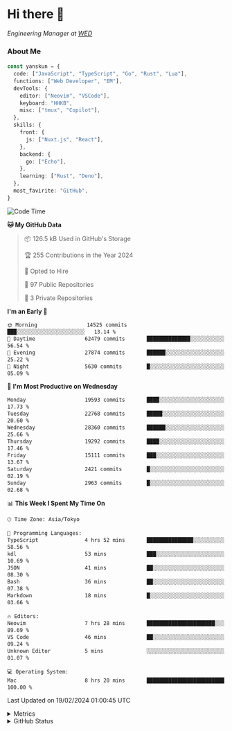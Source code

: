 # Hi there&nbsp;:wave:

<!-- ![Alt text](https://spotify-recently-played-readme.vercel.app/api?user=31kynbuubkiu3r4qh4hjuaglhfay) -->

_Engineering Manager at [WED](https://github.com/wedinc)_

### About Me

```ts
const yanskun = {
  code: ["JavaScript", "TypeScript", "Go", "Rust", "Lua"],
  functions: ["Web Developer", "EM"],
  devTools: {
    editor: ["Neovim", "VSCode"],
    keyboard: "HHKB",
    misc: ["tmux", "Copilot"],
  },
  skills: {
    front: {
      js: ["Nuxt.js", "React"],
    },
    backend: {
      go: ["Echo"],
    },
    learning: ["Rust", "Deno"],
  },
  most_favirite: "GitHub",
}
```

<!--START_SECTION:waka-->
![Code Time](http://img.shields.io/badge/Code%20Time-694%20hrs%204%20mins-blue)

**🐱 My GitHub Data** 

> 📦 126.5 kB Used in GitHub's Storage 
 > 
> 🏆 255 Contributions in the Year 2024
 > 
> 💼 Opted to Hire
 > 
> 📜 97 Public Repositories 
 > 
> 🔑 3 Private Repositories 
 > 
**I'm an Early 🐤** 

```text
🌞 Morning                14525 commits       ███░░░░░░░░░░░░░░░░░░░░░░   13.14 % 
🌆 Daytime                62479 commits       ██████████████░░░░░░░░░░░   56.54 % 
🌃 Evening                27874 commits       ██████░░░░░░░░░░░░░░░░░░░   25.22 % 
🌙 Night                  5630 commits        █░░░░░░░░░░░░░░░░░░░░░░░░   05.09 % 
```
📅 **I'm Most Productive on Wednesday** 

```text
Monday                   19593 commits       ████░░░░░░░░░░░░░░░░░░░░░   17.73 % 
Tuesday                  22768 commits       █████░░░░░░░░░░░░░░░░░░░░   20.60 % 
Wednesday                28360 commits       ██████░░░░░░░░░░░░░░░░░░░   25.66 % 
Thursday                 19292 commits       ████░░░░░░░░░░░░░░░░░░░░░   17.46 % 
Friday                   15111 commits       ███░░░░░░░░░░░░░░░░░░░░░░   13.67 % 
Saturday                 2421 commits        █░░░░░░░░░░░░░░░░░░░░░░░░   02.19 % 
Sunday                   2963 commits        █░░░░░░░░░░░░░░░░░░░░░░░░   02.68 % 
```


📊 **This Week I Spent My Time On** 

```text
🕑︎ Time Zone: Asia/Tokyo

💬 Programming Languages: 
TypeScript               4 hrs 52 mins       ███████████████░░░░░░░░░░   58.56 % 
kdl                      53 mins             ███░░░░░░░░░░░░░░░░░░░░░░   10.69 % 
JSON                     41 mins             ██░░░░░░░░░░░░░░░░░░░░░░░   08.30 % 
Bash                     36 mins             ██░░░░░░░░░░░░░░░░░░░░░░░   07.38 % 
Markdown                 18 mins             █░░░░░░░░░░░░░░░░░░░░░░░░   03.66 % 

🔥 Editors: 
Neovim                   7 hrs 28 mins       ██████████████████████░░░   89.69 % 
VS Code                  46 mins             ██░░░░░░░░░░░░░░░░░░░░░░░   09.24 % 
Unknown Editor           5 mins              ░░░░░░░░░░░░░░░░░░░░░░░░░   01.07 % 

💻 Operating System: 
Mac                      8 hrs 20 mins       █████████████████████████   100.00 % 
```


 Last Updated on 19/02/2024 01:00:45 UTC
<!--END_SECTION:waka-->

<details>
  <summary>Metrics</summary>
  <img src="https://github.com/yanskun/yanskun/blob/main/github-metrics.svg" alt="Metrics">
</details>

<details>
  <summary>GitHub Status</summary>
  <picture>
    <source media="(prefers-color-scheme: dark)" srcset="https://raw.githubusercontent.com/yanskun/yanskun/master/profile-summary-card-output/nord_dark/0-profile-details.svg">
   <img src="https://raw.githubusercontent.com/yanskun/yanskun/master/profile-summary-card-output/default/0-profile-details.svg">
  </picture>
  <br>
  <picture>
    <source media="(prefers-color-scheme: dark)" srcset="https://raw.githubusercontent.com/yanskun/yanskun/master/profile-summary-card-output/nord_dark/1-repos-per-language.svg">
   <img src="https://raw.githubusercontent.com/yanskun/yanskun/master/profile-summary-card-output/default/1-repos-per-language.svg">
  </picture>
  <picture>
    <source media="(prefers-color-scheme: dark)" srcset="https://raw.githubusercontent.com/yanskun/yanskun/master/profile-summary-card-output/nord_dark/2-most-commit-language.svg">
   <img src="https://raw.githubusercontent.com/yanskun/yanskun/master/profile-summary-card-output/default/2-most-commit-language.svg">
  </picture>
  <br>
  <picture>
    <source media="(prefers-color-scheme: dark)" srcset="https://raw.githubusercontent.com/yanskun/yanskun/master/profile-summary-card-output/nord_dark/3-stats.svg">
   <img src="https://raw.githubusercontent.com/yanskun/yanskun/master/profile-summary-card-output/default/3-stats.svg">
  </picture>
  <picture>
    <source media="(prefers-color-scheme: dark)" srcset="https://raw.githubusercontent.com/yanskun/yanskun/master/profile-summary-card-output/nord_dark/4-productive-time.svg">
   <img src="https://raw.githubusercontent.com/yanskun/yanskun/master/profile-summary-card-output/default/4-productive-time.svg">
  </picture>
</details>
